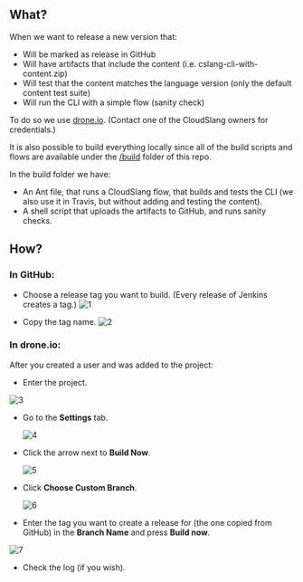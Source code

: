 ## What?
When we want to release a new version that:

  - Will be marked as release in GitHub
  - Will have artifacts that include the content (i.e. cslang-cli-with-content.zip)
  - Will test that the content matches the language version (only the default content test suite)
  - Will run the CLI with a simple flow (sanity check)
  
To do so we use [drone.io](https://drone.io/). (Contact one of the CloudSlang owners for credentials.)

It is also possible to build everything locally since all of the build scripts and flows are available under the [/build](/build) folder of this repo.

In the build folder we have: 

- An Ant file, that runs a CloudSlang flow, that builds and tests the CLI (we also use it in Travis, but without adding and testing the content).
- A shell script that uploads the artifacts to GitHub, and runs sanity checks.

## How?

### In GitHub:

- Choose a release tag you want to build. (Every release of Jenkins creates a tag.)
  ![1](https://cloud.githubusercontent.com/assets/4418018/9223232/ee3cc384-4100-11e5-9cb0-84612ebc8d70.png)
 
- Copy the tag name.
  ![2](https://cloud.githubusercontent.com/assets/4418018/9223234/ee405062-4100-11e5-92b6-1006057fbf41.png)

### In drone.io:

After you created a user and was added to the project:

-	Enter the project.

  ![3](https://cloud.githubusercontent.com/assets/4418018/9223235/ee4d7198-4100-11e5-8e28-ff73c8c8d5b3.png)

- Go to the **Settings** tab.

  ![4](https://cloud.githubusercontent.com/assets/4418018/9223230/ee308c0e-4100-11e5-9e1e-131c9a037dd7.png)

- Click the arrow next to **Build Now**.

  ![5](https://cloud.githubusercontent.com/assets/4418018/9223229/ee2fbc70-4100-11e5-9554-b525db0fbc13.png)

- Click **Choose Custom Branch**.

  ![6](https://cloud.githubusercontent.com/assets/4418018/9223231/ee33c23e-4100-11e5-8d9d-80c6ee92b6fa.png)

- Enter the tag you want to create a release for (the one copied from GitHub) in the **Branch Name** and press **Build now**.

 ![7](https://cloud.githubusercontent.com/assets/4418018/9223233/ee3d179e-4100-11e5-9f44-81df41b7bb00.png)

- Check the log (if you wish).
